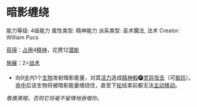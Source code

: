 # 暗影缠绕

能力等级: 4级能力
属性类型: 精神能力
派系类型: 巫术魔法, 法术
Creator: William Pucs

<aside>

[获得](https://www.notion.so/1b3d619a067b8027ba38e2c1caf9d84b?pvs=21)：[占用](https://www.notion.so/1b3d619a067b8028a794de6ceed96ec0?pvs=21)4[精神](https://www.notion.so/1b3d619a067b800a8da5d96dd60be2b1?pvs=21)，花费12[潜能](https://www.notion.so/1b3d619a067b80c2bdb4c721adc30021?pvs=21)

</aside>

<aside>

[施展](https://www.notion.so/1b3d619a067b80f38dccf027f026b32f?pvs=21)：2⚡️[战术](https://www.notion.so/1b3d619a067b8051b6eaffd160aee01c?pvs=21)

- 向9[步](https://www.notion.so/1b3d619a067b800fb1cfe9f0ef45b9ef?pvs=21)内1个[生物](https://www.notion.so/1b3d619a067b80d0bbe1d113bf20ff1f?pvs=21)发射暗影能量，对其[活力](https://www.notion.so/1b3d619a067b805391c0d92f6a9c2e06?pvs=21)造成[精神骰](https://www.notion.so/1b3d619a067b80a8a9ffef3e0057db9d?pvs=21)🅟[灵异攻击](https://www.notion.so/1b4d619a067b80968bb1dc8bead7368a?pvs=21)（可[抵抗](https://www.notion.so/1b4d619a067b807e9a6ec46573f668fb?pvs=21)）。[命中](https://www.notion.so/1b4d619a067b805b9ae6f266211ce9d3?pvs=21)后该生物将被暗影能量缠绕住，直至下[轮](https://www.notion.so/1b3d619a067b80aeb62df5a99bfb8a82?pvs=21)结束前都无法[主动移动](https://www.notion.so/1b3d619a067b80b1a07ac8b1451a4e9b?pvs=21)。
</aside>

*敬畏黑暗，否则它将毫不留情地吞噬你。*